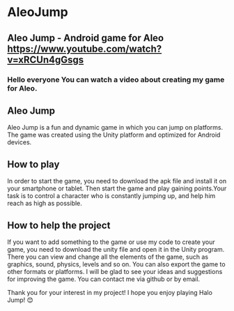 # AleoJump
## Aleo Jump - Android game for Aleo https://www.youtube.com/watch?v=xRCUn4gGsgs
### Hello everyone You can watch a video about creating my game for Aleo.

## Aleo Jump 
Aleo Jump is a fun and dynamic game in which you can jump on platforms. The game was created using the Unity platform and optimized for Android devices.

## How to play
In order to start the game, you need to download the apk file and install it on your smartphone or tablet. Then start the game and play gaining points.Your task is to control a character who is constantly jumping up, and help him reach as high as possible.

## How to help the project
If you want to add something to the game or use my code to create your game, you need to download the unity file and open it in the Unity program. There you can view and change all the elements of the game, such as graphics, sound, physics, levels and so on. You can also export the game to other formats or platforms. I will be glad to see your ideas and suggestions for improving the game. You can contact me via github or by email.

Thank you for your interest in my project! I hope you enjoy playing Halo Jump! 😊
